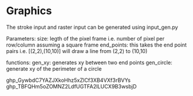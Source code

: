 # Graphics


The stroke input and raster input can be generated using input_gen.py

Parameters:
    size: legth of the pixel frame i.e. number of pixel per row/column assuming a square frame 
    end_points: this takes the end point pairs i.e. [(2,2),(10,10)] will draw a line from (2,2) to (10,10)

functions:
  gen_xy: generates xy between two end points 
  gen_circle: generate xy of the perimeter of a circle 
  
    
    
    
    
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
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
